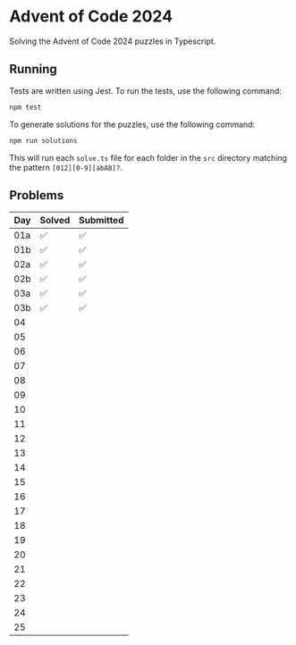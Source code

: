 # Advent of Code 2024

Solving the Advent of Code 2024 puzzles in Typescript.

## Running

Tests are written using Jest. To run the tests, use the following command:

```bash
npm test
```

To generate solutions for the puzzles, use the following command:

```bash
npm run solutions
```

This will run each `solve.ts` file for each folder in the `src`
directory matching the pattern `[012][0-9][abAB]?`.

## Problems

| Day | Solved | Submitted |
|-----|--------|-----------|
| 01a | ✅      | ✅         |
| 01b | ✅      | ✅         |
| 02a | ✅      | ✅         |
| 02b | ✅      | ✅         |
| 03a | ✅      | ✅         |
| 03b | ✅      | ✅         |
| 04  |        |           |
| 05  |        |           |
| 06  |        |           |
| 07  |        |           |
| 08  |        |           |
| 09  |        |           |
| 10  |        |           |
| 11  |        |           |
| 12  |        |           |
| 13  |        |           |
| 14  |        |           |
| 15  |        |           |
| 16  |        |           |
| 17  |        |           |
| 18  |        |           |
| 19  |        |           |
| 20  |        |           |
| 21  |        |           |
| 22  |        |           |
| 23  |        |           |
| 24  |        |           |
| 25  |        |           |
